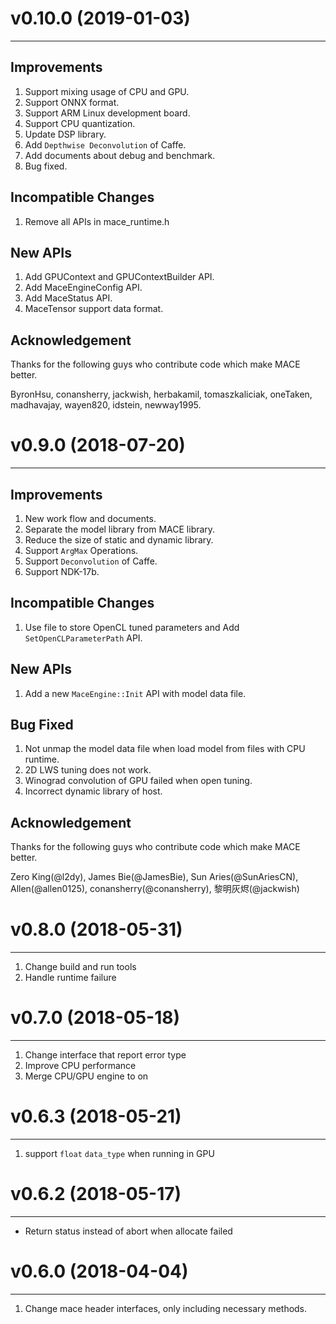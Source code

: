 # v0.10.0 (2019-01-03)
------
## Improvements
1. Support mixing usage of CPU and GPU.
2. Support ONNX format.
3. Support ARM Linux development board.
4. Support CPU quantization.
5. Update DSP library.
6. Add `Depthwise Deconvolution` of Caffe.
7. Add documents about debug and benchmark.
8. Bug fixed.

## Incompatible Changes
1. Remove all APIs in mace_runtime.h

## New APIs
1. Add GPUContext and GPUContextBuilder API.
2. Add MaceEngineConfig API.
3. Add MaceStatus API.
4. MaceTensor support data format.

## Acknowledgement
Thanks for the following guys who contribute code which make MACE better.

ByronHsu, conansherry, jackwish, herbakamil, tomaszkaliciak, oneTaken,
madhavajay, wayen820, idstein, newway1995.

# v0.9.0 (2018-07-20)
------
## Improvements
1. New work flow and documents.
2. Separate the model library from MACE library.
3. Reduce the size of static and dynamic library.
4. Support `ArgMax` Operations.
5. Support `Deconvolution` of Caffe.
6. Support NDK-17b.

## Incompatible Changes
1. Use file to store OpenCL tuned parameters and Add `SetOpenCLParameterPath` API.

## New APIs
1. Add a new `MaceEngine::Init` API with model data file.

## Bug Fixed
1. Not unmap the model data file when load model from files with CPU runtime.
2. 2D LWS tuning does not work.
3. Winograd convolution of GPU failed when open tuning.
4. Incorrect dynamic library of host.

## Acknowledgement
Thanks for the following guys who contribute code which make MACE better.

Zero King(@l2dy), James Bie(@JamesBie), Sun Aries(@SunAriesCN), Allen(@allen0125),
conansherry(@conansherry), 黎明灰烬(@jackwish)


# v0.8.0 (2018-05-31)
------
1. Change build and run tools
2. Handle runtime failure

# v0.7.0 (2018-05-18)
------
1. Change interface that report error type
2. Improve CPU performance
3. Merge CPU/GPU engine to on

# v0.6.3 (2018-05-21)
------
1. support `float` `data_type` when running in GPU


# v0.6.2 (2018-05-17)
------
* Return status instead of abort when allocate failed


# v0.6.0 (2018-04-04)
------
1. Change mace header interfaces, only including necessary methods.

